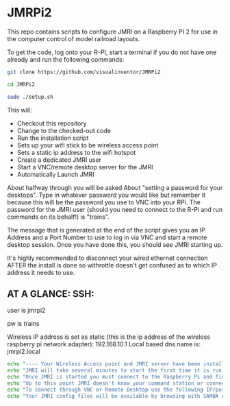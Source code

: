 JMRPi2
=========

This repo contains scripts to configure JMRI on a Raspberry PI 2 for use in the computer control of model railroad layouts.

To get the code, log onto your R-PI, start a terminal if you do not have one already and run the following commands:

```bash
git clone https://github.com/visualinventor/JMRPi2
```
```bash
cd JMRPi2
```
```bash
sudo ./setup.sh
```

This will:

  * Checkout this repository
  * Change to the checked-out code
  * Run the installation script
  * Sets up your wifi stick to be wireless access point
  * Sets a static ip address to the wifi hotspot
  * Create a dedicated JMRI user
  * Start a VNC/remote desktop server for the JMRI
  * Automatically Launch JMRI

About halfway through you will be asked About "setting a password for your desktops". Type in whatever password you would like but remember it because this will be the password you use to VNC into your RPi. The password for the JMRI user (should you need to connect to the R-Pi and run commands on its behalf!) is "trains".

The message that is generated at the end of the script gives you an IP Address and a Port Number to use to log in via VNC and start a remote desktop session.  Once you have done this, you should see JMRI starting up.

It's highly recommended to disconnect your wired ethernet connection AFTER the install is done so withrottle doesn't get confused as to which IP address it needs to use.

AT A GLANCE:
SSH:
----------------
user is jmrpi2

pw is trains

Wireless IP address is set as static
(this is the ip address of the wireless raspberry pi network adapter): 192.168.10.1
Local based dns name is: jmrpi2.local

```bash
echo "---- Your Wireless Access point and JMRI server have been installed ----"
echo "JMRI will take several minutes to start the first time it is run."
echo "Once JMRI is started you must connect to the Raspberry Pi and finish setup INSIDE JMRI."
echo "Up to this point JMRI doesn't know your command station or connection method. YOU NEED TO SET THIS UP NEXT."
echo "To connect through VNC or Remote Desktop use the following IP/port: 192.168.10.10:5901"
echo "Your JMRI config files will be available by browsing with SAMBA on a PC  to \\192.168.10.10\\JMRI\\ or via Macintosh jmrpi2.local"
```
